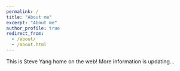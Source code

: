 ```yaml
---
permalink: /
title: "About me"
excerpt: "About me"
author_profile: true
redirect_from: 
  - /about/
  - /about.html
---
```


This is Steve Yang home on the web! More information is updating...
